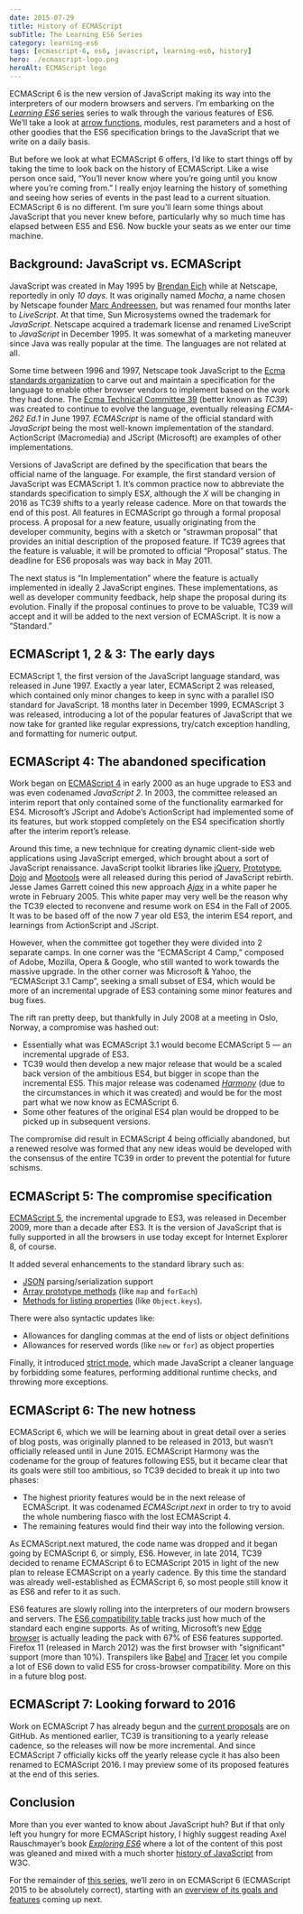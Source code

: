 ```yaml
---
date: 2015-07-29
title: History of ECMAScript
subTitle: The Learning ES6 Series
category: learning-es6
tags: [ecmascript-6, es6, javascript, learning-es6, history]
hero: ./ecmascript-logo.png
heroAlt: ECMAScript logo
---
```


ECMAScript 6 is the new version of JavaScript making its way into the interpreters of our modern browsers and servers. I’m embarking on the [_Learning ES6_ series](/learning-es6-series/) series to walk through the various features of ES6. We’ll take a look at [arrow functions](/blog/learning-es6-arrow-functions/), modules, rest parameters and a host of other goodies that the ES6 specification brings to the JavaScript that we write on a daily basis.

But before we look at what ECMAScript 6 offers, I’d like to start things off by taking the time to look back on the history of ECMAScript. Like a wise person once said, “You’ll never know where you’re going until you know where you’re coming from.” I really enjoy learning the history of something and seeing how series of events in the past lead to a current situation. ECMAScript 6 is no different. I’m sure you’ll learn some things about JavaScript that you never knew before, particularly why so much time has elapsed between ES5 and ES6. Now buckle your seats as we enter our time machine.

## Background: JavaScript vs. ECMAScript

JavaScript was created in May 1995 by [Brendan Eich](http://en.wikipedia.org/wiki/Brendan_Eich) while at Netscape, reportedly in only _10 days_. It was originally named _Mocha_, a name chosen by Netscape founder [Marc Andreessen](http://en.wikipedia.org/wiki/Marc_Andreessen), but was renamed four months later to _LiveScript_. At that time, Sun Microsystems owned the trademark for _JavaScript_. Netscape acquired a trademark license and renamed LiveScript to _JavaScript_ in December 1995. It was somewhat of a marketing maneuver since Java was really popular at the time. The languages are not related at all.

Some time between 1996 and 1997, Netscape took JavaScript to the [Ecma standards organization](http://www.ecma-international.org/) to carve out and maintain a specification for the language to enable other browser vendors to implement based on the work they had done. The [Ecma Technical Committee 39](http://www.ecma-international.org/memento/TC39.htm) (better known as _TC39_) was created to continue to evolve the language, eventually releasing _ECMA-262 Ed.1_ in June 1997. _ECMAScript_ is name of the official standard with _JavaScript_ being the most well-known implementation of the standard. ActionScript (Macromedia) and JScript (Microsoft) are examples of other implementations.

Versions of JavaScript are defined by the specification that bears the official name of the language. For example, the first standard version of JavaScript was ECMAScript 1. It’s common practice now to abbreviate the standards specification to simply ES*X*, although the _X_ will be changing in 2016 as TC39 shifts to a yearly release cadence. More on that towards the end of this post.
All features in ECMAScript go through a formal proposal process. A proposal for a new feature, usually originating from the developer community, begins with a sketch or “strawman proposal” that provides an initial description of the proposed feature. If TC39 agrees that the feature is valuable, it will be promoted to official “Proposal” status. The deadline for ES6 proposals was way back in May 2011.

The next status is “In Implementation” where the feature is actually implemented in ideally 2 JavaScript engines. These implementations, as well as developer community feedback, help shape the proposal during its evolution. Finally if the proposal continues to prove to be valuable, TC39 will accept and it will be added to the next version of ECMAScript. It is now a “Standard.”

## ECMAScript 1, 2 & 3: The early days

ECMAScript 1, the first version of the JavaScript language standard, was released in June 1997. Exactly a year later, ECMAScript 2 was released, which contained only minor changes to keep in sync with a parallel ISO standard for JavaScript. 18 months later in December 1999, ECMAScript 3 was released, introducing a lot of the popular features of JavaScript that we now take for granted like regular expressions, try/catch exception handling, and formatting for numeric output.

## ECMAScript 4: The abandoned specification

Work began on [ECMAScript 4](http://www.ecmascript.org/es4/spec/overview.pdf) in early 2000 as an huge upgrade to ES3 and was even codenamed _JavaScript 2_. In 2003, the committee released an interim report that only contained some of the functionality earmarked for ES4. Microsoft’s JScript and Adobe’s ActionScript had implemented some of its features, but work stopped completely on the ES4 specification shortly after the interim report’s release.

Around this time, a new technique for creating dynamic client-side web applications using JavaScript emerged, which brought about a sort of JavaScript renaissance. JavaScript toolkit libraries like [jQuery](http://jquery.com/), [Prototype](http://www.prototypejs.org/), [Dojo](http://www.dojofoundation.org/projects/dojo) and [Mootools](http://mootools.net/) were all released during this period of JavaScript rebirth. Jesse James Garrett coined this new approach [_Ajax_](http://www.adaptivepath.com/ideas/ajax-new-approach-web-applications/) in a white paper he wrote in February 2005. This white paper may very well be the reason why the TC39 elected to reconvene and resume work on ES4 in the Fall of 2005. It was to be based off of the now 7 year old ES3, the interim ES4 report, and learnings from ActionScript and JScript.

However, when the committee got together they were divided into 2 separate camps. In one corner was the “ECMAScript 4 Camp,” composed of Adobe, Mozilla, Opera & Google, who still wanted to work towards the massive upgrade. In the other corner was Microsoft & Yahoo, the “ECMAScript 3.1 Camp”, seeking a small subset of ES4, which would be more of an incremental upgrade of ES3 containing some minor features and bug fixes.

The rift ran pretty deep, but thankfully in July 2008 at a meeting in Oslo, Norway, a compromise was hashed out:

- Essentially what was ECMAScript 3.1 would become ECMAScript 5 — an incremental upgrade of ES3.
- TC39 would then develop a new major release that would be a scaled back version of the ambitious ES4, but bigger in scope than the incremental ES5. This major release was codenamed [_Harmony_](https://mail.mozilla.org/pipermail/es-discuss/2008-August/006837.html) (due to the circumstances in which it was created) and would be for the most part what we now know as ECMAScript 6.
- Some other features of the original ES4 plan would be dropped to be picked up in subsequent versions.

The compromise did result in ECMAScript 4 being officially abandoned, but a renewed resolve was formed that any new ideas would be developed with the consensus of the entire TC39 in order to prevent the potential for future schisms.

## ECMAScript 5: The compromise specification

[ECMAScript 5](http://ecma-international.org/ecma-262/5.1/), the incremental upgrade to ES3, was released in December 2009, more than a decade after ES3. It is the version of JavaScript that is fully supported in all the browsers in use today except for Internet Explorer 8, of course.

It added several enhancements to the standard library such as:

- [JSON](http://speakingjs.com/es5/ch22.html) parsing/serialization support
- [Array prototype methods](http://speakingjs.com/es5/ch18.html#array_prototype_methods) (like `map` and `forEach`)
- [Methods for listing properties](http://speakingjs.com/es5/ch17.html#iterate_and_detect_properties) (like `Object.keys`).

There were also syntactic updates like:

- Allowances for dangling commas at the end of lists or object definitions
- Allowances for reserved words (like `new` or `for`) as object properties

Finally, it introduced [strict mode](http://www.nczonline.net/blog/2012/03/13/its-time-to-start-using-javascript-strict-mode/), which made JavaScript a cleaner language by forbidding some features, performing additional runtime checks, and throwing more exceptions.

## ECMAScript 6: The new hotness

ECMAScript 6, which we will be learning about in great detail over a series of blog posts, was originally planned to be released in 2013, but wasn’t officially released until in June 2015. ECMAScript Harmony was the codename for the group of features following ES5, but it became clear that its goals were still too ambitious, so TC39 decided to break it up into two phases:

- The highest priority features would be in the next release of ECMAScript. It was codenamed _ECMAScript.next_ in order to try to avoid the whole numbering fiasco with the lost ECMAScript 4.
- The remaining features would find their way into the following version.

As ECMAScript.next matured, the code name was dropped and it began going by ECMAScript 6, or simply, ES6. However, in late 2014, TC39 decided to rename ECMAScript 6 to ECMAScript 2015 in light of the new plan to release ECMAScript on a yearly cadence. By this time the standard was already well-established as ECMAScript 6, so most people still know it as ES6 and refer to it as such.

ES6 features are slowly rolling into the interpreters of our modern browsers and servers. The [ES6 compatibility table](http://kangax.github.io/compat-table/es6/) tracks just how much of the standard each engine supports. As of writing, Microsoft’s new [Edge browser](https://www.microsoft.com/en-us/windows/microsoft-edge) is actually leading the pack with 67% of ES6 features supported. Firefox 11 (released in March 2012) was the first browser with "significant" support (more than 10%). Transpilers like [Babel](https://babeljs.io/) and [Tracer](https://github.com/google/traceur-compiler) let you compile a lot of ES6 down to valid ES5 for cross-browser compatibility. More on this in a future blog post.

## ECMAScript 7: Looking forward to 2016

Work on ECMAScript 7 has already begun and the [current proposals](https://github.com/tc39/ecma262) are on GitHub. As mentioned earlier, TC39 is transitioning to a yearly release cadence, so the releases will now be more incremental. And since ECMAScript 7 officially kicks off the yearly release cycle it has also been renamed to ECMAScript 2016. I may preview some of its proposed features at the end of this series.

## Conclusion

More than you ever wanted to know about JavaScript huh? But if that only left you hungry for more ECMAScript history, I highly suggest reading Axel Rauschmayer’s book [_Exploring ES6_](http://exploringjs.com/es6/) where a lot of the content of this post was gleaned and mixed with a much shorter [history of JavaScript](https://www.w3.org/community/webed/wiki/A_Short_History_of_JavaScript) from W3C.

For the remainder of [this series](/learning-es6-series/), we’ll zero in on ECMAScript 6 (ECMAScript 2015 to be absolutely correct), starting with an [overview of its goals and features](/blog/learning-es6-goals-features-ecmascript-6/) coming up next.
